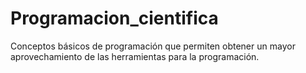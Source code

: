 # Programacion_cientifica
Conceptos básicos de programación que permiten obtener un mayor aprovechamiento de las herramientas para la programación.
